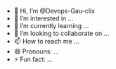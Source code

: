 - 👋 Hi, I’m @Devops-Gau-clix
- 👀 I’m interested in ...
- 🌱 I’m currently learning ...
- 💞️ I’m looking to collaborate on ...
- 📫 How to reach me ...
- 😄 Pronouns: ...
- ⚡ Fun fact: ...

<!---
Devops-Gau-clix/Devops-Gau-clix is a ✨ special ✨ repository because its `README.md` (this file) appears on your GitHub profile.
You can click the Preview link to take a look at your changes.
--->
